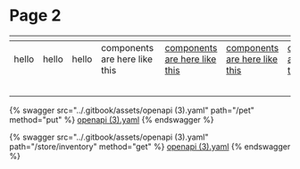 # Page 2



<table data-full-width="true"><thead><tr><th></th><th></th><th></th><th></th><th></th><th></th><th></th><th></th><th></th><th></th></tr></thead><tbody><tr><td>hello</td><td>hello</td><td>hello</td><td>components  are here like this</td><td><a href="https://www.youtube.com/watch?v=HiyP91Fm5yQ">components are here like this</a></td><td><a href="https://www.youtube.com/watch?v=HiyP91Fm5yQ">components are here like this</a></td><td><a href="https://www.youtube.com/watch?v=HiyP91Fm5yQ">components are here like this</a></td><td><a href="https://www.youtube.com/watch?v=HiyP91Fm5yQ">components are here like this</a></td><td><a href="https://www.youtube.com/watch?v=HiyP91Fm5yQ">components are here like this</a></td><td><a href="https://www.youtube.com/watch?v=HiyP91Fm5yQ">components are here like this</a></td></tr><tr><td></td><td></td><td></td><td></td><td></td><td></td><td></td><td>and</td><td></td><td></td></tr><tr><td></td><td></td><td></td><td></td><td></td><td></td><td></td><td></td><td></td><td></td></tr></tbody></table>





{% swagger src="../.gitbook/assets/openapi (3).yaml" path="/pet" method="put" %}
[openapi (3).yaml](<../.gitbook/assets/openapi (3).yaml>)
{% endswagger %}

{% swagger src="../.gitbook/assets/openapi (3).yaml" path="/store/inventory" method="get" %}
[openapi (3).yaml](<../.gitbook/assets/openapi (3).yaml>)
{% endswagger %}
